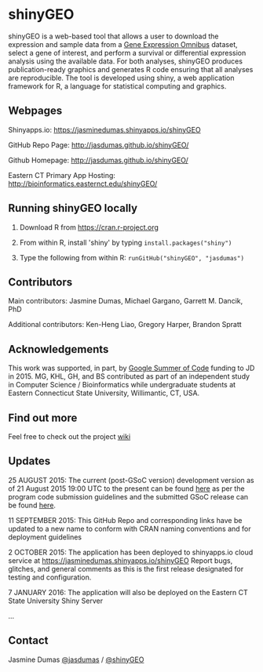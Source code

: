 # shinyGEO
shinyGEO is a web-based tool that allows a user to download the expression and sample data from a [Gene Expression Omnibus](http://www.ncbi.nlm.nih.gov/geo/browse/) dataset, select a gene of interest, and perform a survival or differential expression analysis using the available data. For both analyses, shinyGEO produces publication-ready graphics and generates R code ensuring that all analyses are reproducible. The tool is developed using shiny, a web application framework for R, a language for statistical computing and graphics.

## Webpages
Shinyapps.io: https://jasminedumas.shinyapps.io/shinyGEO

GitHub Repo Page: http://jasdumas.github.io/shinyGEO/

Github Homepage: http://jasdumas.github.io/shinyGEO/

Eastern CT Primary App Hosting: http://bioinformatics.easternct.edu/shinyGEO/

## Running shinyGEO locally 
1. Download R from https://cran.r-project.org

2. From within R, install 'shiny' by typing
`install.packages("shiny")` 

3. Type the following from within R:
  `runGitHub("shinyGEO", "jasdumas")`

## Contributors
Main contributors: Jasmine Dumas, Michael Gargano, Garrett M. Dancik, PhD

Additional contributors: Ken-Heng Liao, Gregory Harper, Brandon Spratt

## Acknowledgements
This work was supported, in part, by [Google Summer of Code](http://www.google-melange.com/gsoc/homepage/google/gsoc2015) funding to JD in 2015. MG, KHL, GH, and BS contributed as part of an independent study in Computer Science / Bioinformatics while undergraduate students at Eastern Connecticut State University, Willimantic, CT,  USA.

## Find out more
Feel free to check out the project [wiki](https://github.com/jasdumas/shinyGEO/wiki)

## Updates
25 AUGUST 2015: The current (post-GSoC version) development version as of 21 August 2015 19:00 UTC to the present can be found [here](https://github.com/jasdumas/shinyGEO) as per the program code submission guidelines and the submitted GSoC release can be found [here](https://github.com/jasdumas/shinyGEO/releases/tag/v0.1).

11 SEPTEMBER 2015: This GitHub Repo and corresponding links have be updated to a new name to conform with CRAN naming conventions and for deployment guidelines

2 OCTOBER 2015: The application has been deployed to shinyapps.io cloud service at https://jasminedumas.shinyapps.io/shinyGEO Report bugs, glitches, and general comments as this is the first release designated for testing and configuration.

7 JANUARY 2016: The application will also be deployed on the Eastern CT State University Shiny Server

...

## Contact
Jasmine Dumas [@jasdumas](https://twitter.com/jasdumas) / [@shinyGEO](https://twitter.com/shiny_geo)

